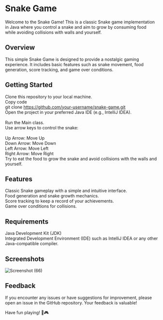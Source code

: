 # Snake Game
Welcome to the Snake Game! This is a classic Snake game implementation in Java where you control a snake and aim to grow by consuming food while avoiding collisions with walls and yourself.

## Overview
This simple Snake Game is designed to provide a nostalgic gaming experience. It includes basic features such as snake movement, food generation, score tracking, and game over conditions.

## Getting Started
Clone this repository to your local machine.<br>
Copy code<br>
git clone https://github.com/your-username/snake-game.git<br>
Open the project in your preferred Java IDE (e.g., IntelliJ IDEA).<br>
<br>
Run the Main class.<br>
Use arrow keys to control the snake:<br>
<br>
Up Arrow: Move Up<br>
Down Arrow: Move Down<br>
Left Arrow: Move Left<br>
Right Arrow: Move Right<br>
Try to eat the food to grow the snake and avoid collisions with the walls and yourself.<br>

## Features
Classic Snake gameplay with a simple and intuitive interface.<br>
Food generation and snake growth mechanics.<br>
Score tracking to keep a record of your achievements.<br>
Game over conditions for collisions.<br>

## Requirements
Java Development Kit (JDK)<br>
Integrated Development Environment (IDE) such as IntelliJ IDEA or any other Java-compatible compiler.<br>

## Screenshots
![Screenshot (66)](https://github.com/rvdxk/snake-game/assets/136000622/4230f72c-36fe-441b-aea1-28dfb5335bea)

## Feedback
If you encounter any issues or have suggestions for improvement, please open an issue in the GitHub repository. Your feedback is valuable!

Have fun playing! 🐍🎮
